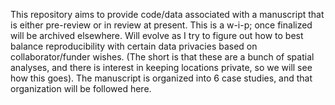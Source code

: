 This repository aims to provide code/data associated with a manuscript that is either pre-review or in review
at present. This is a w-i-p; once finalized will be archived elsewhere. Will evolve as I try to figure out how 
to best balance reproducibility with certain data privacies based on collaborator/funder wishes. (The short is
that these are a bunch of spatial analyses, and there is interest in keeping locations private, so we will see
how this goes). The manuscript is organized into 6 case studies, and that organization will be followed here. 
